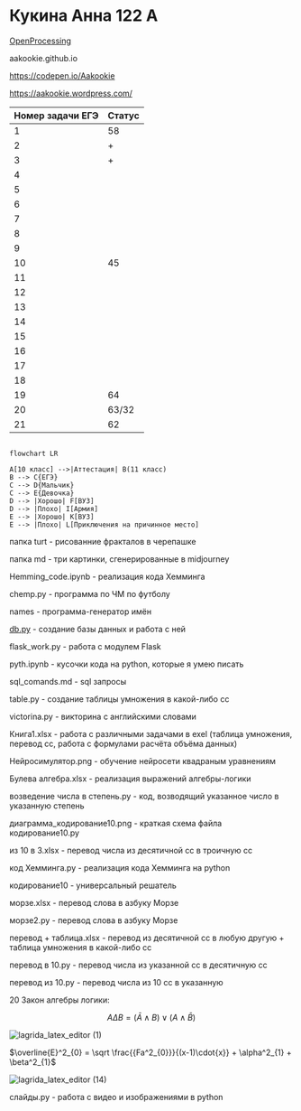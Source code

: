 # Кукина Анна 122 А
[OpenProcessing](https://openprocessing.org/user/344112)

aakookie.github.io

https://codepen.io/Aakookie

https://aakookie.wordpress.com/
    
| Номер задачи ЕГЭ | Статус |
| ------ | ------ |
| 1 | 58 |
| 2 | + |
| 3 | + |
| 4 |  |
| 5 |  |
| 6 |  |
| 7 |  |
| 8 |  |
| 9 |  |
| 10 | 45 |
| 11 |  |
| 12 |  |
| 13 |  |
| 14 |  |
| 15 |  |
| 16 |  |
| 17 |  |
| 18 |  |
| 19 | 64 |
| 20 | 63/32 |
| 21 | 62 |

```mermaid

flowchart LR

A[10 класс] -->|Аттестация| B(11 класс)
B --> C{ЕГЭ}
C --> D{Мальчик}
C --> E{Девочка}
D --> |Хорошо| F[ВУЗ]
D --> |Плохо| I[Армия]
E --> |Хорошо| K[ВУЗ]
E --> |Плохо| L[Приключения на причинное место]
```
папка turt - рисованние фракталов в черепашке

папка md - три картинки, сгенерированные в midjourney

Hemming_code.ipynb - реализация кода Хемминга

chemp.py - программа по ЧМ по футболу

names - программа-генератор имён

[db.py](db.py) - создание базы данных и работа с ней

flask_work.py - работа с модулем Flask

pyth.ipynb - кусочки кода на python, которые я умею писать 

sql_comands.md - sql запросы

table.py - создание таблицы умножения в какой-либо сс

victorina.py - викторина с английскими словами

Книга1.xlsx - работа с различными задачами в exel (таблица умножения, перевод сс, работа с формулами расчёта объёма данных)

Нейросимулятор.png - обучение нейросети квадраным уравнениям

Булева алгебра.xlsx - реализация выражений алгебры-логики

возведение числа в степень.py - код, возводящий указанное число в указанную степень

диаграмма_кодирование10.png - краткая схема файла кодирование10.py

из 10 в 3.xlsx - перевод числа из десятичной сс в троичную сс

код Хемминга.py - реализация кода Хемминга на python

кодирование10 - универсальный решатель 

морзе.xlsx - перевод слова в азбуку Морзе 

морзе2.py - перевод слова в азбуку Морзе 

перевод + таблица.xlsx - перевод из десятичной сс в любую другую + таблица умножения в какой-либо сс

перевод в 10.py - перевод числа из указанной сс в десятичную сс

перевод из 10.py - перевод числа из 10 сс в указанную

20 Закон алгебры логики:

$$ A \Delta B = \left( \bar A \wedge  B \right) \vee \left( A \wedge \bar B \right) $$

![lagrida_latex_editor (1)](https://user-images.githubusercontent.com/114381882/198813964-ea8fb8ba-3759-49ef-81f8-edc11cf37c64.png)

$\overline{E}^2_{0} = \sqrt \frac{{Fa^2_{0}}}{(x-1)\cdot{x}} + \alpha^2_{1} + \beta^2_{1}$

![lagrida_latex_editor (14)](https://user-images.githubusercontent.com/114381882/202976246-5341fd45-5958-4573-9aa8-4d157efdc88b.png)

слайды.py - работа с видео и изображениями в python
